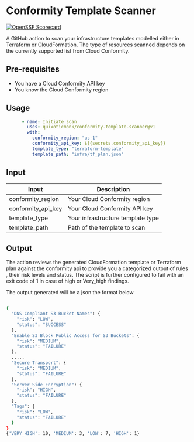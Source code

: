 # Conformity Template Scanner

[![OpenSSF Scorecard](https://api.securityscorecards.dev/projects/github.com/quixoticmonk/conformity-template-scanner/badge)](https://api.securityscorecards.dev/projects/github.com/quixoticmonk/conformity-template-scanner)


A GitHub action to scan your infrastructure templates modelled either in Terraform or CloudFormation. The type of resources scanned depends on the currently supported list from Cloud Conformity.

## Pre-requisites

- You have a Cloud Conformity API key
- You know the Cloud Conformity region


## Usage



```yaml
      - name: Initiate scan
        uses: quixoticmonk/conformity-template-scanner@v1
        with:
          conformity_region: "us-1"
          conformity_api_key: ${{secrets.conformity_api_key}}
          template_type: "terraform-template"
          template_path: "infra/tf_plan.json"
```


## Input

| Input              | Description                       |
|--------------------|-----------------------------------|
| conformity_region  | Your Cloud Conformity region      |
| conformity_api_key | Your Cloud Conformity API key     |
| template_type      | Your infrastructure template type |
| template_path      | Path of the template to scan      |

## Output

The action reviews the generated CloudFormation template or Terraform plan against the conformity api to provide you a categorized output of rules , their risk levels and status. The script is further configured to fail with an exit code of 1 in case of high or Very_high findings.

The output generated will be a json the format below

```bash

{
  "DNS Compliant S3 Bucket Names": {
    "risk": "LOW",
    "status": "SUCCESS"
  },
  "Enable S3 Block Public Access for S3 Buckets": {
    "risk": "MEDIUM",
    "status": "FAILURE"
  },
  .....
  "Secure Transport": {
    "risk": "MEDIUM",
    "status": "FAILURE"
  },
  "Server Side Encryption": {
    "risk": "HIGH",
    "status": "FAILURE"
  },
  "Tags": {
    "risk": "LOW",
    "status": "FAILURE"
  }
}
{'VERY_HIGH': 10, 'MEDIUM': 3, 'LOW': 7, 'HIGH': 1}

```

